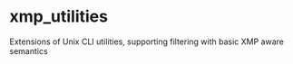 # xmp_utilities
Extensions of Unix CLI utilities, supporting filtering with basic XMP aware semantics
